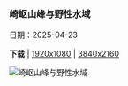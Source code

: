 ### 崎岖山峰与野性水域

日期：2025-04-23

**下载**  |  [1920x1080](https://cn.bing.com/th?id=OHR.KenaiSpires_ZH-CN3045699778_1920x1080.jpg)  |  [3840x2160](https://cn.bing.com/th?id=OHR.KenaiSpires_ZH-CN3045699778_UHD.jpg)

![崎岖山峰与野性水域](https://cn.bing.com/th?id=OHR.KenaiSpires_ZH-CN3045699778_1920x1080.jpg "阿拉斯加基奈峡湾国家公园尖顶湾, 阿拉斯加州苏厄德, 美国 (© Wander Photography/Getty Images)")

